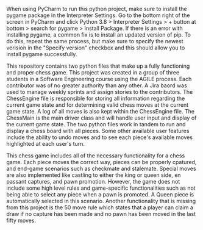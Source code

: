 When using PyCharm to run this python project, make sure to install the pygame package in the Interpreter Settings.
Go to the bottom right of the screen in PyCharm and click Python 3.8 > Interpreter Settings > + button at bottom > search for pygame > Install Package.
If there is an error with installing pygame, a common fix is to install an updated version of pip. 
To do this, repeat the same process, but make sure to specify the newest verision in the "Specify version" checkbox and this should allow you
to install pygame successfully.

This repository contains two python files that make up a fully functioning and proper chess game.
This project was created in a group of three students in a Software Engineering course using the AGILE process.
Each contributor was of no greater authority than any other. A Jira baord was used to manage weekly sprints and assign stories to the contributors.
The ChessEngine file is responsible for storing all information regarding the current game state and for determining valid chess moves at the current game state.
A log of all moves is also kept within the ChessEngine file.
The ChessMain is the main driver class and will handle user input and display of the current game state. 
The two python files work in tandem to run and display a chess board with all pieces.
Some other available user features include the ability to undo moves and to see each piece's available moves highlighted at each user's turn.

This chess game includes all of the necessary functionality for a chess game. 
Each piece moves the correct way, pieces can be properly cpatured, and end-game scenarios such as checkmate and stalemate.
Special moves are also implemented like castling to either the king or queen side, en passant captures, and pawn promotion.
However, the game does not include some high level rules and game-specific functionalities such as not being able to select any piece when a pawn is promoted.
A Queen piece is automatically selected in this scenario.
Another functionality that is missing from this project is the 50 move rule which states that a player can claim a draw if no capture has been made
and no pawn has been moved in the last fifty moves.
